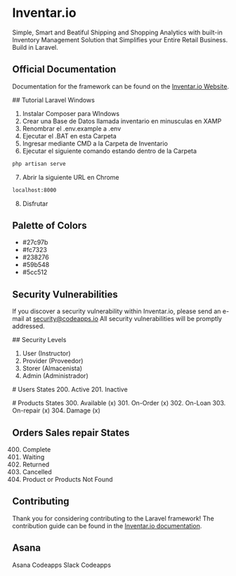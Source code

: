 # Inventar.io

Simple, Smart and Beatiful Shipping and Shopping Analytics with built-in Inventory Management Solution that Simplifies your Entire Retail Business. Build in Laravel.

## Official Documentation

Documentation for the framework can be found on the [Inventar.io Website](http://inventar.io/docs).

## Tutorial Laravel Windows
1. Instalar Composer para WIndows
2. Crear una Base de Datos llamada inventario en minusculas en XAMP
3. Renombrar el .env.example a .env
4. Ejecutar el .BAT en esta Carpeta
5. Ingresar mediante CMD a la Carpeta de Inventario
6. Ejecutar el siguiente comando estando dentro de la Carpeta
```bash
php artisan serve
```
7. Abrir la siguiente URL en Chrome
```bash
localhost:8000
```
8. Disfrutar

## Palette of Colors

- #27c97b
- #fc7323
- #238276
- #59b548
- #5cc512

## Security Vulnerabilities
If you discover a security vulnerability within Inventar.io, please send an e-mail at security@codeapps.io All security vulnerabilities will be promptly addressed.

## Security Levels
1. User (Instructor)
2. Provider (Proveedor)
3. Storer (Almacenista)
3. Admin (Administrador)

# Users States
200. Active
201. Inactive

# Products States
300. Available (x)
301. On-Order (x)
302. On-Loan
303. On-repair (x)
304. Damage (x)

## Orders Sales repair States
400. Complete
401. Waiting
402. Returned
403. Cancelled
404. Product or Products Not Found

## Contributing
Thank you for considering contributing to the Laravel framework! The contribution guide can be found in the [Inventar.io documentation](http://inventar.io/docs/contributions).

## Asana
Asana Codeapps
Slack Codeapps
